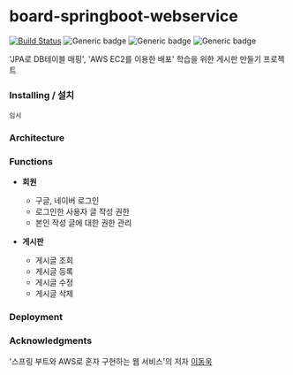 # board-springboot-webservice

[![Build Status](https://travis-ci.org/suwon-city-boy/board-springboot-webservice.svg?branch=master)](https://travis-ci.org/suwon-city-boy/board-springboot-webservice)
![Generic badge](https://img.shields.io/badge/Java-8-blue.svg)
![Generic badge](https://img.shields.io/badge/Spring-2.1.x-green.svg)
![Generic badge](https://img.shields.io/badge/Gradle-4.x-brightgreen.svg)

'JPA로 DB테이블 매핑', 'AWS EC2를 이용한 배포' 학습을 위한 게시판 만들기 프로젝트


### Installing / 설치

```
임시
```

### Architecture



### Functions
- <strong>회원</strong>
  + 구글, 네이버 로그인
  + 로그인한 사용자 글 작성 권한
  + 본인 작성 글에 대한 권한 관리
  
- <strong>게시판</strong>
  + 게시글 조회
  + 게시글 등록
  + 게시글 수정
  + 게시글 삭제


### Deployment


### Acknowledgments
'스프링 부트와 AWS로 혼자 구현하는 웹 서비스'의 저자 [이동욱](https://github.com/jojoldu)
